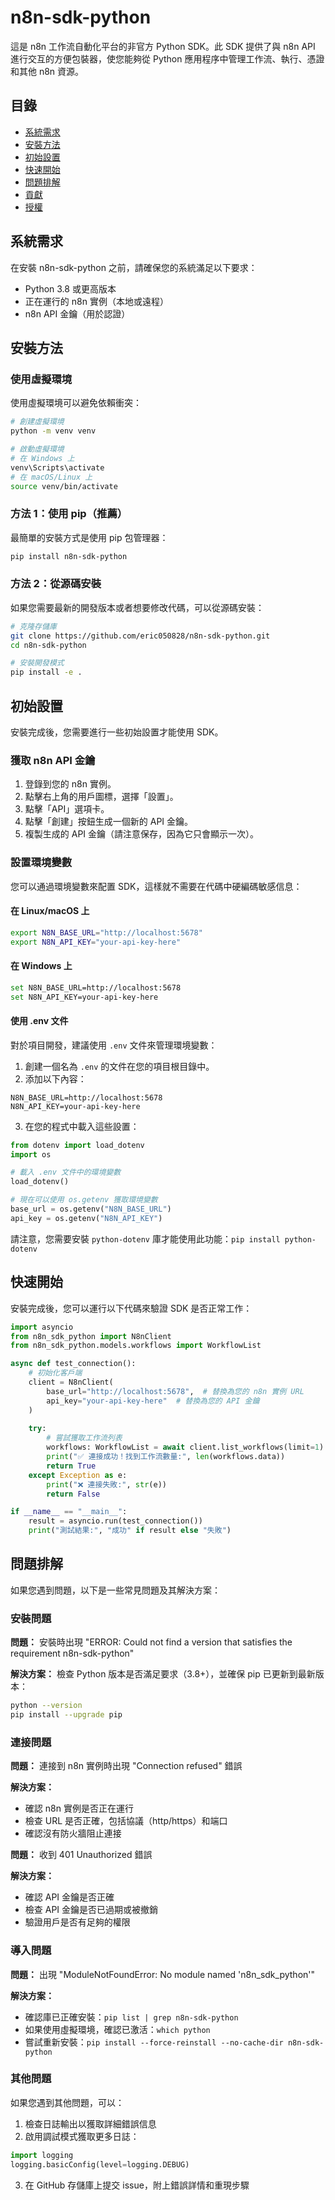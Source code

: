 # n8n-sdk-python

這是 n8n 工作流自動化平台的非官方 Python SDK。此 SDK 提供了與 n8n API 進行交互的方便包裝器，使您能夠從 Python 應用程序中管理工作流、執行、憑證和其他 n8n 資源。

## 目錄
- [系統需求](#系統需求)
- [安裝方法](#安裝方法)
- [初始設置](#初始設置)
- [快速開始](#快速開始)
- [問題排解](#問題排解)
- [貢獻](#貢獻)
- [授權](#授權)

## 系統需求

在安裝 n8n-sdk-python 之前，請確保您的系統滿足以下要求：

- Python 3.8 或更高版本
- 正在運行的 n8n 實例（本地或遠程）
- n8n API 金鑰（用於認證）

## 安裝方法

### 使用虛擬環境

使用虛擬環境可以避免依賴衝突：

```bash
# 創建虛擬環境
python -m venv venv

# 啟動虛擬環境
# 在 Windows 上
venv\Scripts\activate
# 在 macOS/Linux 上
source venv/bin/activate
```

### 方法 1：使用 pip（推薦）

最簡單的安裝方式是使用 pip 包管理器：

```bash
pip install n8n-sdk-python
```

### 方法 2：從源碼安裝

如果您需要最新的開發版本或者想要修改代碼，可以從源碼安裝：

```bash
# 克隆存儲庫
git clone https://github.com/eric050828/n8n-sdk-python.git
cd n8n-sdk-python

# 安裝開發模式
pip install -e .
```

## 初始設置

安裝完成後，您需要進行一些初始設置才能使用 SDK。

### 獲取 n8n API 金鑰

1. 登錄到您的 n8n 實例。
2. 點擊右上角的用戶圖標，選擇「設置」。
3. 點擊「API」選項卡。
4. 點擊「創建」按鈕生成一個新的 API 金鑰。
5. 複製生成的 API 金鑰（請注意保存，因為它只會顯示一次）。

### 設置環境變數

您可以通過環境變數來配置 SDK，這樣就不需要在代碼中硬編碼敏感信息：

#### 在 Linux/macOS 上

```bash
export N8N_BASE_URL="http://localhost:5678"
export N8N_API_KEY="your-api-key-here"
```

#### 在 Windows 上

```bash
set N8N_BASE_URL=http://localhost:5678
set N8N_API_KEY=your-api-key-here
```

#### 使用 .env 文件

對於項目開發，建議使用 `.env` 文件來管理環境變數：

1. 創建一個名為 `.env` 的文件在您的項目根目錄中。
2. 添加以下內容：

```
N8N_BASE_URL=http://localhost:5678
N8N_API_KEY=your-api-key-here
```

3. 在您的程式中載入這些設置：

```python
from dotenv import load_dotenv
import os

# 載入 .env 文件中的環境變數
load_dotenv()

# 現在可以使用 os.getenv 獲取環境變數
base_url = os.getenv("N8N_BASE_URL")
api_key = os.getenv("N8N_API_KEY")
```

請注意，您需要安裝 `python-dotenv` 庫才能使用此功能：`pip install python-dotenv`

## 快速開始

安裝完成後，您可以運行以下代碼來驗證 SDK 是否正常工作：

```python
import asyncio
from n8n_sdk_python import N8nClient
from n8n_sdk_python.models.workflows import WorkflowList

async def test_connection():
    # 初始化客戶端
    client = N8nClient(
        base_url="http://localhost:5678",  # 替換為您的 n8n 實例 URL
        api_key="your-api-key-here"  # 替換為您的 API 金鑰
    )
    
    try:
        # 嘗試獲取工作流列表
        workflows: WorkflowList = await client.list_workflows(limit=1)
        print("✅ 連接成功！找到工作流數量:", len(workflows.data))
        return True
    except Exception as e:
        print("❌ 連接失敗:", str(e))
        return False

if __name__ == "__main__":
    result = asyncio.run(test_connection())
    print("測試結果:", "成功" if result else "失敗")
```

## 問題排解

如果您遇到問題，以下是一些常見問題及其解決方案：

### 安裝問題

**問題：** 安裝時出現 "ERROR: Could not find a version that satisfies the requirement n8n-sdk-python"

**解決方案：** 檢查 Python 版本是否滿足要求（3.8+），並確保 pip 已更新到最新版本：

```bash
python --version
pip install --upgrade pip
```

### 連接問題

**問題：** 連接到 n8n 實例時出現 "Connection refused" 錯誤

**解決方案：** 
- 確認 n8n 實例是否正在運行
- 檢查 URL 是否正確，包括協議（http/https）和端口
- 確認沒有防火牆阻止連接

**問題：** 收到 401 Unauthorized 錯誤

**解決方案：** 
- 確認 API 金鑰是否正確
- 檢查 API 金鑰是否已過期或被撤銷
- 驗證用戶是否有足夠的權限

### 導入問題

**問題：** 出現 "ModuleNotFoundError: No module named 'n8n_sdk_python'"

**解決方案：** 
- 確認庫已正確安裝：`pip list | grep n8n-sdk-python`
- 如果使用虛擬環境，確認已激活：`which python`
- 嘗試重新安裝：`pip install --force-reinstall --no-cache-dir n8n-sdk-python`

### 其他問題

如果您遇到其他問題，可以：

1. 檢查日誌輸出以獲取詳細錯誤信息
2. 啟用調試模式獲取更多日誌：

```python
import logging
logging.basicConfig(level=logging.DEBUG)
```

3. 在 GitHub 存儲庫上提交 issue，附上錯誤詳情和重現步驟 